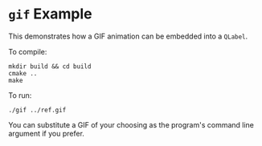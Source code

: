 # `gif` Example

This demonstrates how a GIF animation can be embedded into a `QLabel`.

To compile:

    mkdir build && cd build
    cmake ..
    make

To run:

    ./gif ../ref.gif

You can substitute a GIF of your choosing as the program's command line
argument if you prefer.
